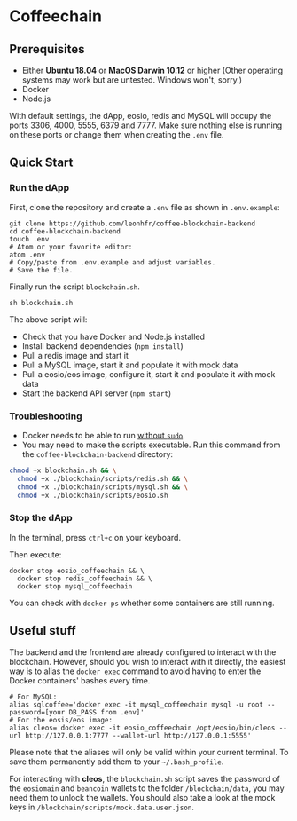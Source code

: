 # Coffeechain

## Prerequisites

* Either **Ubuntu 18.04** or **MacOS Darwin 10.12** or higher (Other operating systems may work but are untested. Windows won't, sorry.)
* Docker
* Node.js

With default settings, the dApp, eosio, redis and MySQL will occupy the ports 3306, 4000, 5555, 6379 and 7777. Make sure nothing else is running on these ports or change them when creating the `.env` file.

## Quick Start

### Run the dApp

First, clone the repository and create a `.env` file as shown in `.env.example`:
```shell
git clone https://github.com/leonhfr/coffee-blockchain-backend
cd coffee-blockchain-backend
touch .env
# Atom or your favorite editor:
atom .env
# Copy/paste from .env.example and adjust variables.
# Save the file.
```

Finally run the script `blockchain.sh`.
```shell
sh blockchain.sh
```

The above script will:
* Check that you have Docker and Node.js installed
* Install backend dependencies (`npm install`)
* Pull a redis image and start it
* Pull a MySQL image, start it and populate it with mock data
* Pull a eosio/eos image, configure it, start it and populate it with mock data
* Start the backend API server (`npm start`)

### Troubleshooting
* Docker needs to be able to run [without `sudo`](https://docs.docker.com/install/linux/linux-postinstall/).
* You may need to make the scripts executable. Run this command from the `coffee-blockchain-backend` directory:
```sh
chmod +x blockchain.sh && \
  chmod +x ./blockchain/scripts/redis.sh && \
  chmod +x ./blockchain/scripts/mysql.sh && \
  chmod +x ./blockchain/scripts/eosio.sh
```

### Stop the dApp

In the terminal, press `ctrl+c` on your keyboard.

Then execute:
```shell
docker stop eosio_coffeechain && \
  docker stop redis_coffeechain && \
  docker stop mysql_coffeechain
```
You can check with `docker ps` whether some containers are still running.

## Useful stuff

The backend and the frontend are already configured to interact with the blockchain. However, should you wish to interact with it directly, the easiest way is to alias the `docker exec` command to avoid having to enter the Docker containers' bashes every time.

```shell
# For MySQL:
alias sqlcoffee='docker exec -it mysql_coffeechain mysql -u root --password=[your DB_PASS from .env]'
# For the eosis/eos image:
alias cleos='docker exec -it eosio_coffeechain /opt/eosio/bin/cleos --url http://127.0.0.1:7777 --wallet-url http://127.0.0.1:5555'
```

Please note that the aliases will only be valid within your current terminal. To save them permanently add them to your `~/.bash_profile`.

For interacting with **cleos**, the `blockchain.sh` script saves the password of the `eosiomain` and `beancoin` wallets to the folder `/blockchain/data`, you may need them to unlock the wallets. You should also take a look at the mock keys in `/blockchain/scripts/mock.data.user.json`.

